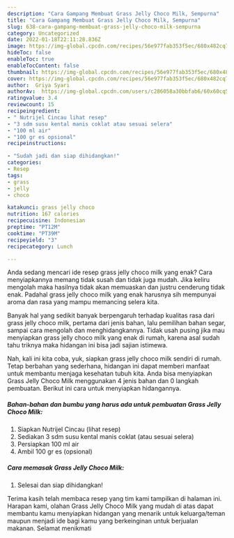 ```yaml
---
description: "Cara Gampang Membuat Grass Jelly Choco Milk, Sempurna"
title: "Cara Gampang Membuat Grass Jelly Choco Milk, Sempurna"
slug: 638-cara-gampang-membuat-grass-jelly-choco-milk-sempurna
category: Uncategorized
date: 2022-01-18T22:11:28.836Z
image: https://img-global.cpcdn.com/recipes/56e977fab353f5ec/680x482cq70/grass-jelly-choco-milk-foto-resep-utama.jpg
hideToc: false
enableToc: true
enableTocContent: false
thumbnail: https://img-global.cpcdn.com/recipes/56e977fab353f5ec/680x482cq70/grass-jelly-choco-milk-foto-resep-utama.jpg
cover: https://img-global.cpcdn.com/recipes/56e977fab353f5ec/680x482cq70/grass-jelly-choco-milk-foto-resep-utama.jpg
author:  Griya Syari
authorAv:  https://img-global.cpcdn.com/users/c286058a30bbfab6/60x60cq50/avatar.jpg
ratingvalue: 3.4
reviewcount: 15
recipeingredient:
- " Nutrijel Cincau lihat resep"
- "3 sdm susu kental manis coklat atau sesuai selera"
- "100 ml air"
- "100 gr es opsional"
recipeinstructions:

- "Sudah jadi dan siap dihidangkan!"
categories:
- Resep
tags:
- grass
- jelly
- choco

katakunci: grass jelly choco 
nutrition: 167 calories
recipecuisine: Indonesian
preptime: "PT12M"
cooktime: "PT39M"
recipeyield: "3"
recipecategory: Lunch

---
```



Anda sedang mencari ide resep grass jelly choco milk yang enak? Cara menyiapkannya memang tidak susah dan tidak juga mudah. Jika keliru mengolah maka hasilnya tidak akan memuaskan dan justru cenderung tidak enak. Padahal grass jelly choco milk yang enak harusnya sih mempunyai aroma dan rasa yang mampu memancing selera kita.


Banyak hal yang sedikit banyak berpengaruh terhadap kualitas rasa dari grass jelly choco milk, pertama dari jenis bahan, lalu pemilihan bahan segar, sampai cara mengolah dan menghidangkannya. Tidak usah pusing jika mau menyiapkan grass jelly choco milk yang enak di rumah, karena asal sudah tahu triknya maka hidangan ini bisa jadi sajian istimewa.




Nah, kali ini kita coba, yuk, siapkan grass jelly choco milk sendiri di rumah. Tetap berbahan yang sederhana, hidangan ini dapat memberi manfaat untuk membantu menjaga kesehatan tubuh kita. Anda bisa menyiapkan Grass Jelly Choco Milk menggunakan 4 jenis bahan dan 0 langkah pembuatan. Berikut ini cara untuk menyiapkan hidangannya.

<!--inarticleads1-->

##### Bahan-bahan dan bumbu yang harus ada untuk pembuatan Grass Jelly Choco Milk:

1. Siapkan  Nutrijel Cincau (lihat resep)
1. Sediakan 3 sdm susu kental manis coklat (atau sesuai selera)
1. Persiapkan 100 ml air
1. Ambil 100 gr es (opsional)




<!--inarticleads2-->

##### Cara memasak Grass Jelly Choco Milk:


1. Selesai dan siap dihidangkan!



Terima kasih telah membaca resep yang tim kami tampilkan di halaman ini. Harapan kami, olahan Grass Jelly Choco Milk yang mudah di atas dapat membantu kamu menyiapkan hidangan yang menarik untuk keluarga/teman maupun menjadi ide bagi kamu yang berkeinginan untuk berjualan makanan. Selamat menikmati
